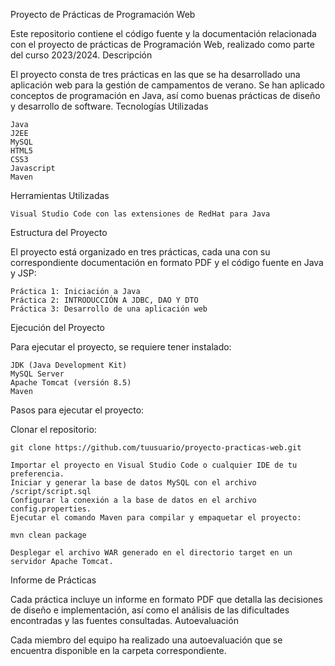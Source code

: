 Proyecto de Prácticas de Programación Web

Este repositorio contiene el código fuente y la documentación relacionada con el proyecto de prácticas de Programación Web, realizado como parte del curso 2023/2024.
Descripción

El proyecto consta de tres prácticas en las que se ha desarrollado una aplicación web para la gestión de campamentos de verano. Se han aplicado conceptos de programación en Java, así como buenas prácticas de diseño y desarrollo de software.
Tecnologías Utilizadas

    Java
    J2EE
    MySQL
    HTML5
    CSS3
    Javascript
    Maven

Herramientas Utilizadas

    Visual Studio Code con las extensiones de RedHat para Java

Estructura del Proyecto

El proyecto está organizado en tres prácticas, cada una con su correspondiente documentación en formato PDF y el código fuente en Java y JSP:

    Práctica 1: Iniciación a Java
    Práctica 2: INTRODUCCIÓN A JDBC, DAO Y DTO
    Práctica 3: Desarrollo de una aplicación web

Ejecución del Proyecto

Para ejecutar el proyecto, se requiere tener instalado:

    JDK (Java Development Kit)
    MySQL Server
    Apache Tomcat (versión 8.5)
    Maven

Pasos para ejecutar el proyecto:

Clonar el repositorio:

```git clone https://github.com/tuusuario/proyecto-practicas-web.git```

    Importar el proyecto en Visual Studio Code o cualquier IDE de tu preferencia.
    Iniciar y generar la base de datos MySQL con el archivo /script/script.sql
    Configurar la conexión a la base de datos en el archivo config.properties.
    Ejecutar el comando Maven para compilar y empaquetar el proyecto:



```mvn clean package```

    Desplegar el archivo WAR generado en el directorio target en un servidor Apache Tomcat.

Informe de Prácticas

Cada práctica incluye un informe en formato PDF que detalla las decisiones de diseño e implementación, así como el análisis de las dificultades encontradas y las fuentes consultadas.
Autoevaluación

Cada miembro del equipo ha realizado una autoevaluación que se encuentra disponible en la carpeta correspondiente.
